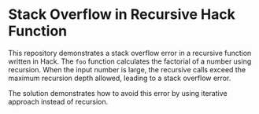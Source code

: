 # Stack Overflow in Recursive Hack Function

This repository demonstrates a stack overflow error in a recursive function written in Hack.  The `foo` function calculates the factorial of a number using recursion.  When the input number is large, the recursive calls exceed the maximum recursion depth allowed, leading to a stack overflow error.

The solution demonstrates how to avoid this error by using iterative approach instead of recursion. 
